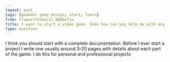 ```yaml
---
layout: post
tags: [gamedev game design, start, learn]
from: traywitthemac11_808mafia
title: I want to start a video game. Some how can you help me with any ideas for my game.
type: question
---
```

I think you should start with a complete documentation. Before I ever start a project I write one usually around 3-20 pages with details about each part of the game. I do this for personal and professional projects
